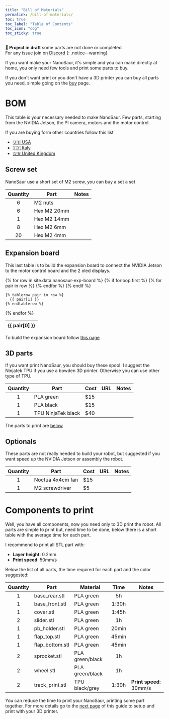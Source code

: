 ```yaml
---
title: "Bill of Materials"
permalink: /bill-of-materials/
toc: true
toc_label: "Table of Contents"
toc_icon: "cog"
toc_sticky: true
---
```


**:construction: Project in draft** some parts are not done or completed.<br/>For any issue join on [Discord](https://discord.gg/NSrC52P5mw)
{: .notice--warning}

If you want make your NanoSaur, it's simple and you can make directly at home, you only need few tools and print some parts to buy.

If you don't want print or you don't have a 3D printer you can buy all parts you need, simple going on the [buy](/buy) page.

# BOM

This table is your necessary needed to make NanoSaur. Few parts, starting from the NVIDIA Jetson, the PI camera, motors and the motor control.

If you are buying form other countries follow this list
* [:us: USA](/extra/bom-countries#us-usa)
* [:it: Italy](/extra/bom-countries#it-italy)
* [:uk: United Kingdom](/extra/bom-countries#uk-united-kingdom)

## Screw set

NanoSaur use a short set of M2 screw, you can buy a set a set 

| Quantity | Part                        | Notes |
|:--------:|-----------------------------|-------|
| 6        | M2 nuts                     |       |
| 6        | Hex M2 20mm                 |       |
| 1        | Hex M2 14mm                 |       |
| 8        | Hex M2 6mm                  |       |
| 20       | Hex M2 4mm                  |       |

## Expansion board

This last table is to build the expansion board to connect the NVIDIA Jetson to the motor control board and the 2 oled displays.

<table>
  {% for row in site.data.nanosaur-exp-board %}
    {% if forloop.first %}
    <thead>
    <tr>
      {% for pair in row %}
        <th style="text-align: center">{{ pair[0] }}</th>
      {% endfor %}
    </tr>
    </thead>
    {% endif %}

    {% tablerow pair in row %}
      {{ pair[1] }}
    {% endtablerow %}
  {% endfor %}
</table>

To build the expansion board follow [this page](/expansion-board)

## 3D parts

If you want print NanoSaur, you should buy these spool. I suggest the Ninjatek TPU if you use a bowden 3D printer. Otherwise you can use other type of TPU.

| Quantity | Part                | Cost | URL | Notes |
|:--------:|---------------------|------|-----|-------|
| 1        | PLA green           | $15  |     |       |
| 1        | PLA black           | $15  |     |       |
| 1        | TPU NinjaTek black  | $40  |     |       |

The parts to print are [below](#components-to-print)

## Optionals

These parts are not really needed to build your robot, but suggested if you want speed up the NVIDIA Jetson or assembly the robot.

| Quantity | Part                | Cost | URL | Notes |
|:--------:|---------------------|------|-----|-------|
| 1        | Noctua 4x4cm fan    | $15  |     |       |
| 1        | M2 screwdriver      | $5   |     |       |

# Components to print

Well, you have all components, now you need only to 3D print the robot. All parts are simple to print but, need time to be done, below there is a short table with the average time for each part.

I recommend to print all STL part with:
* **Layer height**: 0.2mm
* **Print speed**: 50mm/s

Below the list of all parts, the time required for each part and the color suggested:

| Quantity | Part            | Material        | Time  | Notes |
|:--------:|-----------------|-----------------|:-----:|-------|
| 1        | base_rear.stl   | PLA green       | 5h    |       |
| 1        | base_front.stl  | PLA green       | 1:30h |       |
| 1        | cover.stl       | PLA green       | 1:45h |       |
| 2        | slider.stl      | PLA green       | 1h    |       |
| 1        | pb_holder.stl   | PLA green       | 20min |       |
| 1        | flap_top.stl    | PLA green       | 45min |       |
| 1        | flap_bottom.stl | PLA green       | 45min |       |
| 2        | sprocket.stl    | PLA green/black | 1h    |       |
| 2        | wheel.stl       | PLA green/black | 1h    |       |
| 2        | track_print.stl | TPU black/grey  | 1:30h | **Print speed**: 30mm/s |

You can reduce the time to print your NanoSaur, printing some part together. For more details go to the [next page](/3d-print) of this guide to setup and print with your 3D printer.

